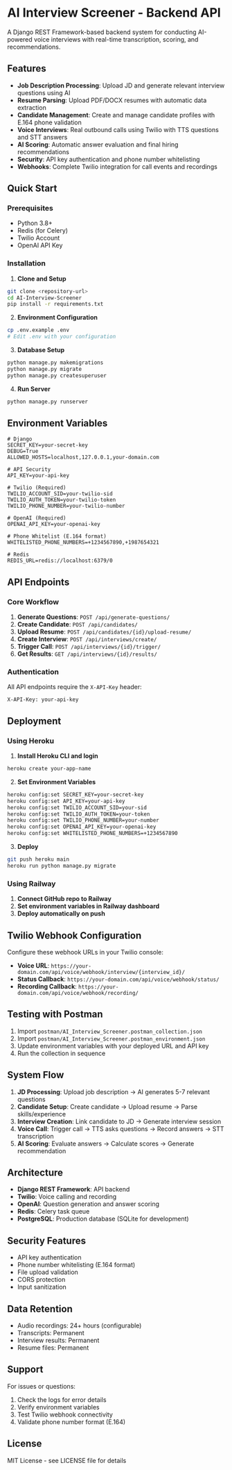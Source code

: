 # AI Interview Screener - Backend API

A Django REST Framework-based backend system for conducting AI-powered voice interviews with real-time transcription, scoring, and recommendations.

## Features

- **Job Description Processing**: Upload JD and generate relevant interview questions using AI
- **Resume Parsing**: Upload PDF/DOCX resumes with automatic data extraction
- **Candidate Management**: Create and manage candidate profiles with E.164 phone validation
- **Voice Interviews**: Real outbound calls using Twilio with TTS questions and STT answers
- **AI Scoring**: Automatic answer evaluation and final hiring recommendations
- **Security**: API key authentication and phone number whitelisting
- **Webhooks**: Complete Twilio integration for call events and recordings

## Quick Start

### Prerequisites

- Python 3.8+
- Redis (for Celery)
- Twilio Account
- OpenAI API Key

### Installation

1. **Clone and Setup**
```bash
git clone <repository-url>
cd AI-Interview-Screener
pip install -r requirements.txt
```

2. **Environment Configuration**
```bash
cp .env.example .env
# Edit .env with your configuration
```

3. **Database Setup**
```bash
python manage.py makemigrations
python manage.py migrate
python manage.py createsuperuser
```

4. **Run Server**
```bash
python manage.py runserver
```

## Environment Variables

```env
# Django
SECRET_KEY=your-secret-key
DEBUG=True
ALLOWED_HOSTS=localhost,127.0.0.1,your-domain.com

# API Security
API_KEY=your-api-key

# Twilio (Required)
TWILIO_ACCOUNT_SID=your-twilio-sid
TWILIO_AUTH_TOKEN=your-twilio-token
TWILIO_PHONE_NUMBER=your-twilio-number

# OpenAI (Required)
OPENAI_API_KEY=your-openai-key

# Phone Whitelist (E.164 format)
WHITELISTED_PHONE_NUMBERS=+1234567890,+1987654321

# Redis
REDIS_URL=redis://localhost:6379/0
```

## API Endpoints

### Core Workflow

1. **Generate Questions**: `POST /api/generate-questions/`
2. **Create Candidate**: `POST /api/candidates/`
3. **Upload Resume**: `POST /api/candidates/{id}/upload-resume/`
4. **Create Interview**: `POST /api/interviews/create/`
5. **Trigger Call**: `POST /api/interviews/{id}/trigger/`
6. **Get Results**: `GET /api/interviews/{id}/results/`

### Authentication

All API endpoints require the `X-API-Key` header:
```
X-API-Key: your-api-key
```

## Deployment

### Using Heroku

1. **Install Heroku CLI and login**
```bash
heroku create your-app-name
```

2. **Set Environment Variables**
```bash
heroku config:set SECRET_KEY=your-secret-key
heroku config:set API_KEY=your-api-key
heroku config:set TWILIO_ACCOUNT_SID=your-sid
heroku config:set TWILIO_AUTH_TOKEN=your-token
heroku config:set TWILIO_PHONE_NUMBER=your-number
heroku config:set OPENAI_API_KEY=your-openai-key
heroku config:set WHITELISTED_PHONE_NUMBERS=+1234567890
```

3. **Deploy**
```bash
git push heroku main
heroku run python manage.py migrate
```

### Using Railway

1. **Connect GitHub repo to Railway**
2. **Set environment variables in Railway dashboard**
3. **Deploy automatically on push**

## Twilio Webhook Configuration

Configure these webhook URLs in your Twilio console:

- **Voice URL**: `https://your-domain.com/api/voice/webhook/interview/{interview_id}/`
- **Status Callback**: `https://your-domain.com/api/voice/webhook/status/`
- **Recording Callback**: `https://your-domain.com/api/voice/webhook/recording/`

## Testing with Postman

1. Import `postman/AI_Interview_Screener.postman_collection.json`
2. Import `postman/AI_Interview_Screener.postman_environment.json`
3. Update environment variables with your deployed URL and API key
4. Run the collection in sequence

## System Flow

1. **JD Processing**: Upload job description → AI generates 5-7 relevant questions
2. **Candidate Setup**: Create candidate → Upload resume → Parse skills/experience
3. **Interview Creation**: Link candidate to JD → Generate interview session
4. **Voice Call**: Trigger call → TTS asks questions → Record answers → STT transcription
5. **AI Scoring**: Evaluate answers → Calculate scores → Generate recommendation

## Architecture

- **Django REST Framework**: API backend
- **Twilio**: Voice calling and recording
- **OpenAI**: Question generation and answer scoring
- **Redis**: Celery task queue
- **PostgreSQL**: Production database (SQLite for development)

## Security Features

- API key authentication
- Phone number whitelisting (E.164 format)
- File upload validation
- CORS protection
- Input sanitization

## Data Retention

- Audio recordings: 24+ hours (configurable)
- Transcripts: Permanent
- Interview results: Permanent
- Resume files: Permanent

## Support

For issues or questions:
1. Check the logs for error details
2. Verify environment variables
3. Test Twilio webhook connectivity
4. Validate phone number format (E.164)

## License

MIT License - see LICENSE file for details
